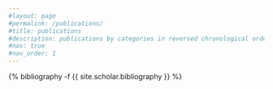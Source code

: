 ```yaml
---
#layout: page
#permalink: /publications/
#title: publications
#description: publications by categories in reversed chronological order.
#nav: true
#nav_order: 1
---
```

<!-- _pages/publications.md -->
<div class="publications">

{% bibliography -f {{ site.scholar.bibliography }} %}

</div>
